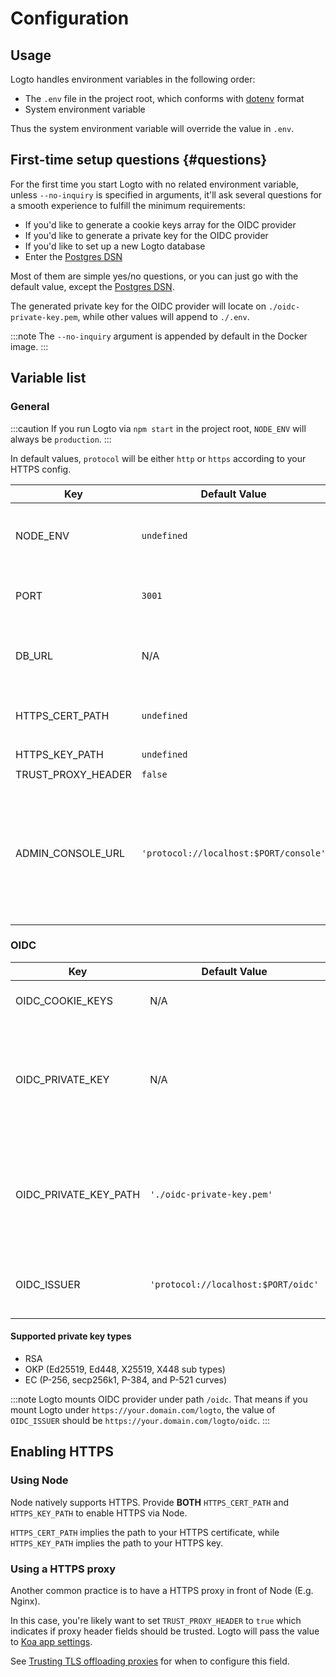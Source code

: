 # Configuration

## Usage

Logto handles environment variables in the following order:

- The `.env` file in the project root, which conforms with [dotenv](https://github.com/motdotla/dotenv#readme) format
- System environment variable

Thus the system environment variable will override the value in `.env`.

## First-time setup questions {#questions}

For the first time you start Logto with no related environment variable, unless `--no-inquiry` is specified in arguments, it'll ask several questions for a smooth experience to fulfill the minimum requirements:

- If you'd like to generate a cookie keys array for the OIDC provider
- If you'd like to generate a private key for the OIDC provider
- If you'd like to set up a new Logto database
- Enter the [Postgres DSN](https://www.postgresql.org/docs/14/libpq-connect.html#id-1.7.3.8.3.6)

Most of them are simple yes/no questions, or you can just go with the default value, except the [Postgres DSN](https://www.postgresql.org/docs/14/libpq-connect.html#id-1.7.3.8.3.6).

The generated private key for the OIDC provider will locate on `./oidc-private-key.pem`, while other values will append to `./.env`.

:::note
The `--no-inquiry` argument is appended by default in the Docker image.
:::

## Variable list

### General

:::caution
If you run Logto via `npm start` in the project root, `NODE_ENV` will always be `production`.
:::

In default values, `protocol` will be either `http` or `https` according to your HTTPS config.

| Key                | Default Value                          | Type                                                     | Description                                                                                                  |
| ------------------ | -------------------------------------- | -------------------------------------------------------- | ------------------------------------------------------------------------------------------------------------ |
| NODE_ENV           | `undefined`                            | <code>'production' &#124; 'test' &#124; undefined</code> | What kind of environment that Logto runs in.                                                                 |
| PORT               | `3001`                                 | `number`                                                 | The local port that Logto listens.                                                                           |
| DB_URL             | N/A                                    | `string`                                                 | The [Postgres DSN](https://www.postgresql.org/docs/14/libpq-connect.html#id-1.7.3.8.3.6) for Logto database. |
| HTTPS_CERT_PATH    | `undefined`                            | <code>string &#124; undefined</code>                     | See [Enabling HTTPS](#enabling-https) for details.                                                           |
| HTTPS_KEY_PATH     | `undefined`                            | <code>string &#124; undefined</code>                     | Ditto.                                                                                                       |
| TRUST_PROXY_HEADER | `false`                                | `boolean`                                                | Ditto.                                                                                                       |
| ADMIN_CONSOLE_URL  | `'protocol://localhost:$PORT/console'` | `string`                                                 | The URL of Admin Console. This will affect Redirect URIs in Admin Console client metadata.                   |

### OIDC

| Key                   | Default Value                       | Type                                 | Description                                                                                                                                                                                                                                                    |
| --------------------- | ----------------------------------- | ------------------------------------ | -------------------------------------------------------------------------------------------------------------------------------------------------------------------------------------------------------------------------------------------------------------- |
| OIDC_COOKIE_KEYS      | N/A                                 | <code>string[]</code>                | The string array of the [signing cookie keys](https://github.com/panva/node-oidc-provider/blob/main/docs/README.md#cookieskeys).                                                                                                                               |
| OIDC_PRIVATE_KEY      | N/A                                 | <code>string &#124; undefined</code> | The content of private key for [OIDC JWT signing](https://openid.net/specs/openid-connect-core-1_0.html#Signing). <br/> If you'd like to set this in `.env`, you can leverage [multiline values](https://github.com/motdotla/dotenv#multiline-values) support. |
| OIDC_PRIVATE_KEY_PATH | `'./oidc-private-key.pem'`          | <code>string &#124; undefined</code> | The path to the private key file for [OIDC JWT signing](https://openid.net/specs/openid-connect-core-1_0.html#Signing). <br/> Note Logto will _ignore_ this value if `OIDC_PRIVATE_KEY` is not empty.                                                          |
| OIDC_ISSUER           | `'protocol://localhost:$PORT/oidc'` | `string`                             | The [issuer identifier](https://openid.net/specs/openid-connect-core-1_0.html#IssuerIdentifier) for OIDC. Usually it's the URL to your OIDC provider.                                                                                                          |

#### Supported private key types

- RSA
- OKP (Ed25519, Ed448, X25519, X448 sub types)
- EC (P-256, secp256k1, P-384, and P-521 curves)

:::note
Logto mounts OIDC provider under path `/oidc`. That means if you mount Logto under `https://your.domain.com/logto`, the value of `OIDC_ISSUER` should be `https://your.domain.com/logto/oidc`.
:::

## Enabling HTTPS

### Using Node

Node natively supports HTTPS. Provide **BOTH** `HTTPS_CERT_PATH` and `HTTPS_KEY_PATH` to enable HTTPS via Node.

`HTTPS_CERT_PATH` implies the path to your HTTPS certificate, while `HTTPS_KEY_PATH` implies the path to your HTTPS key.

### Using a HTTPS proxy

Another common practice is to have a HTTPS proxy in front of Node (E.g. Nginx).

In this case, you're likely want to set `TRUST_PROXY_HEADER` to `true` which indicates if proxy header fields should be trusted. Logto will pass the value to [Koa app settings](https://github.com/koajs/koa/blob/master/docs/api/index.md#settings).

See [Trusting TLS offloading proxies](https://github.com/panva/node-oidc-provider/blob/main/docs/README.md#trusting-tls-offloading-proxies) for when to configure this field.
